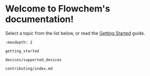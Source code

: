 Welcome to Flowchem's documentation!
====================================

Select a topic from the list below, or read the [Getting Started](./getting_started.md) guide.

```{toctree}
:maxdepth: 2

getting_started

devices/supported_devices

contributing/index.md

```
